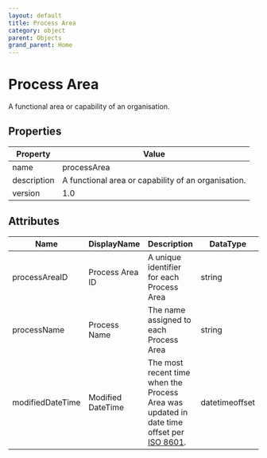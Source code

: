 ```yaml
---
layout: default
title: Process Area 
category: object
parent: Objects
grand_parent: Home
---
```


# Process Area

A functional area or capability of an organisation.

## Properties

| Property    | Value                                               |
| ----------- | --------------------------------------------------- |
| name        | processArea                                         |
| description | A functional area or capability of an organisation. |
| version     | 1.0                                                 |

## Attributes 

| Name        | DisplayName  | Description                               | DataType | Required? | isNullable |
| ----------- | ------------ | ----------------------------------------- | -------- | --------- | ---------- |
| processAreaID | Process Area ID | A unique identifier for each Process Area | string   | yes       | false      |
| processName | Process Name | The name assigned to each Process Area    | string   | yes       | false      |
| modifiedDateTime| Modified DateTime | The most recent time when the Process Area was updated in date time offset per [ISO 8601](https://www.wikipedia.org/wiki/ISO_8601).          | datetimeoffset | no      | true   |



